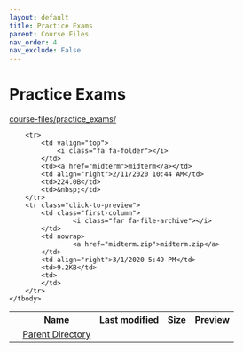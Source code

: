 ```yaml
---
layout: default
title: Practice Exams
parent: Course Files
nav_order: 4
nav_exclude: False
---
```


# Practice Exams

[course-files/practice_exams/](.)

<table class="tbl-files">
    <tbody>
        <tr>
            <th valign="top"></th>
            <th>Name</th>
            <th>Last modified</th>
            <th>Size</th>
            <th>Preview</th>
        </tr>
        <tr>
            <td valign="top">
                <i class="fa fa-folder-open"></i>
            </td>
            <td><a href="../">Parent Directory</a></td>
            <td>&nbsp;</td>
            <td>&nbsp;</td>
            <td>&nbsp;</td>
        </tr>

        <tr>
            <td valign="top">
                <i class="fa fa-folder"></i>
            </td>
            <td><a href="midterm">midterm</a></td>
            <td align="right">2/11/2020 10:44 AM</td>
            <td>224.0B</td>
            <td>&nbsp;</td>
        </tr>
        <tr class="click-to-preview">
            <td class="first-column">
                    <i class="far fa-file-archive"></i>
            </td>
            <td nowrap>
                    <a href="midterm.zip">midterm.zip</a>
            </td>
            <td align="right">3/1/2020 5:49 PM</td>
            <td>9.2KB</td>
            <td>
            </td>
        </tr>
    </tbody>
</table>

